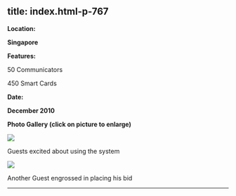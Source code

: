  title: index.html-p-767
----------------------------------------------------------

**Location:**

**Singapore**

**Features:**

50 Communicators

450 Smart Cards

**Date:**

**December 2010**

**Photo Gallery (click on picture to enlarge)**

[ ![ ](wp-content/uploads/2011/09/pistorio10_1_s.jpg)](wp-content/uploads/2011/09/pistorio10_1_l.jpg)

Guests excited about using the system

[ ![ ](wp-content/uploads/2011/09/pistorio10_2_s.jpg)](wp-content/uploads/2011/09/pistorio10_2_l.jpg)

Another Guest engrossed in placing his bid




----------------------------------------------------------
